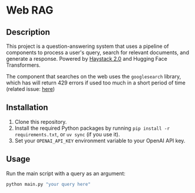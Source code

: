 # Web RAG 

## Description

This project is a question-answering system that uses a pipeline of components to process a user's query, search for relevant documents, and generate a response.
Powered by [Haystack 2.0](https://github.com/deepset-ai/haystack) and Hugging Face Transformers.

The component that searches on the web uses the `googlesearch` library, which has will return 429 errors if used too much in a short period of time (related issue: [here](https://github.com/Nv7-GitHub/googlesearch/issues/61))


## Installation

1. Clone this repository.
2. Install the required Python packages by running `pip install -r requirements.txt`, or `uv sync` (if you use it).
3. Set your `OPENAI_API_KEY` environment variable to your OpenAI API key.

## Usage

Run the main script with a query as an argument:

```sh
python main.py "your query here"
```




